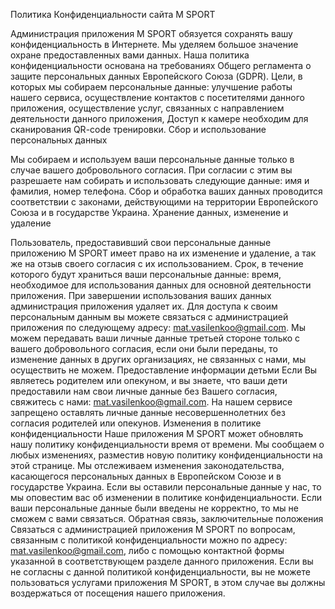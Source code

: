 Политика Конфиденциальности сайта M SPORT

Администрация приложения M SPORT обязуется сохранять вашу конфиденциальность в Интернете. Мы уделяем большое значение охране предоставленных вами данных. Наша политика конфиденциальности основана на требованиях Общего регламента о защите персональных данных Европейского Союза (GDPR). Цели, в которых мы собираем персональные данные: улучшение работы нашего сервиса, осуществление контактов с посетителями данного приложения, осуществление услуг, связанных с направлением деятельности данного приложения, Доступ к камере необходим для сканирования QR-code тренировки.
Сбор и использование персональных данных

Мы собираем и используем ваши персональные данные только в случае вашего добровольного согласия. При согласии с этим вы разрешаете нам собирать и использовать следующие данные: имя и фамилия, номер телефона. Сбор и обработка ваших данных проводится соответствии с законами, действующими на территории Европейского Союза и в государстве Украина.
Хранение данных, изменение и удаление

Пользователь, предоставивший свои персональные данные приложению M SPORT имеет право на их изменение и удаление, а так же на отзыв своего согласия с их использованием. Срок, в течение которого будут храниться ваши персональные данные: время, необходимое для использования данных для основной деятельности приложения. При завершении использования ваших данных администрация приложения удаляет их. Для доступа к своим персональным данным вы можете связаться с администрацией приложения по следующему адресу: mat.vasilenkoo@gmail.com. Мы можем передавать ваши личные данные третьей стороне только с вашего добровольного согласия, если они были переданы, то изменение данных в других организациях, не связанных с нами, мы осуществить не можем.
Предоставление информации детьми
Если Вы являетесь родителем или опекуном, и вы знаете, что ваши дети предоставили нам свои личные данные без Вашего согласия, свяжитесь с нами: mat.vasilenkoo@gmail.com. На нашем сервисе запрещено оставлять личные данные несовершеннолетних без согласия родителей или опекунов.
Изменения в политике конфиденциальности
Наше приложения M SPORT может обновлять нашу политику конфиденциальности время от времени. Мы сообщаем о любых изменениях, разместив новую политику конфиденциальности на этой странице. Мы отслеживаем изменения законодательства, касающегося персональных данных в Европейском Союзе и в государстве Украина. Если вы оставили персональные данные у нас, то мы оповестим вас об изменении в политике конфиденциальности. Если ваши персональные данные были введены не корректно, то мы не сможем с вами связаться.
Обратная связь, заключительные положения
Связаться с администрацией приложения M SPORT по вопросам, связанным с политикой конфиденциальности можно по адресу: mat.vasilenkoo@gmail.com, либо с помощью контактной формы указанной в соответствующем разделе данного приложения. Если вы не согласны с данной политикой конфиденциальности, вы не можете пользоваться услугами приложения M SPORT, в этом случае вы должны воздержаться от посещения нашего приложения.

